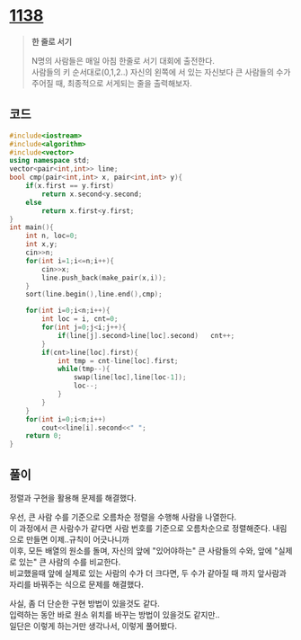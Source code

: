 # [1138](https://www.acmicpc.net/problem/1138)

> __한 줄로 서기__
>
> N명의 사람들은 매일 아침 한줄로 서기 대회에 출전한다.  
> 사람들의 키 순서대로(0,1,2..) 자신의 왼쪽에 서 있는 자신보다 큰 사람들의 수가 주어질 때, 최종적으로 서게되는 줄을 출력해보자.  

## 코드

```c++
#include<iostream>
#include<algorithm>
#include<vector>
using namespace std;
vector<pair<int,int>> line;
bool cmp(pair<int,int> x, pair<int,int> y){
    if(x.first == y.first)
        return x.second<y.second;
    else
        return x.first<y.first;
}
int main(){
    int n, loc=0;
    int x,y;
    cin>>n;
    for(int i=1;i<=n;i++){
        cin>>x;
        line.push_back(make_pair(x,i));
    }
    sort(line.begin(),line.end(),cmp);

    for(int i=0;i<n;i++){
        int loc = i, cnt=0;
        for(int j=0;j<i;j++){
            if(line[j].second>line[loc].second)   cnt++;
        }
        if(cnt>line[loc].first){
            int tmp = cnt-line[loc].first;
            while(tmp--){
                swap(line[loc],line[loc-1]);
                loc--;
            }
        }
    }
    for(int i=0;i<n;i++)
        cout<<line[i].second<<" ";
    return 0;
}
```

## 풀이

정렬과 구현을 활용해 문제를 해결했다.  

우선, 큰 사람 수를 기준으로 오름차순 정렬을 수행해 사람을 나열한다.  
이 과정에서 큰 사람수가 같다면 사람 번호를 기준으로 오름차순으로 정렬해준다. 내림으로 만들면 이제..규칙이 어긋나니까  
이후, 모든 배열의 원소를 돌며, 자신의 앞에 "있어야하는" 큰 사람들의 수와, 앞에 "실제로 있는" 큰 사람의 수를 비교한다.  
비교했을때 앞에 실제로 있는 사람의 수가 더 크다면, 두 수가 같아질 때 까지 앞사람과 자리를 바꿔주는 식으로 문제를 해결했다.  

사실, 좀 더 단순한 구현 방법이 있을것도 같다.  
입력하는 동안 바로 원소 위치를 바꾸는 방법이 있을것도 같지만..  
일단은 이렇게 하는거만 생각나서, 이렇게 풀어봤다.
